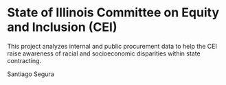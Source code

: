 # State of Illinois Committee on Equity and Inclusion (CEI)

This project analyzes internal and public procurement data to help the CEI raise awareness of racial and socioeconomic disparities within state contracting.

Santiago Segura